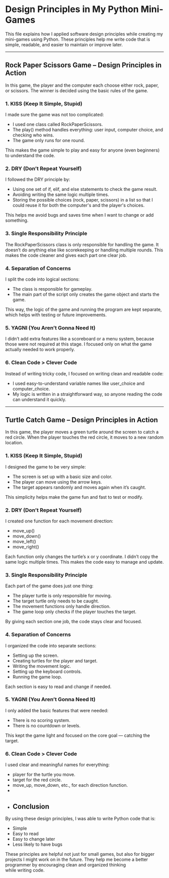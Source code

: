 # Design Principles in My Python Mini-Games

This file explains how I applied software design principles while creating my mini-games using Python. These principles help me write code that is simple, readable, and easier to maintain or improve later.

---

## Rock Paper Scissors Game – Design Principles in Action

In this game, the player and the computer each choose either rock, paper, or scissors. The winner is decided using the basic rules of the game.

### 1. KISS (Keep It Simple, Stupid)

I made sure the game was not too complicated:
- I used one class called RockPaperScissors.
- The play() method handles everything: user input, computer choice, and checking who wins.
- The game only runs for one round.

This makes the game simple to play and easy for anyone (even beginners) to understand the code.

### 2. DRY (Don’t Repeat Yourself)

I followed the DRY principle by:
- Using one set of if, elif, and else statements to check the game result.
- Avoiding writing the same logic multiple times.
- Storing the possible choices (rock, paper, scissors) in a list so that I could reuse it for both the computer's and the player's choices.

This helps me avoid bugs and saves time when I want to change or add something.

### 3. Single Responsibility Principle

The RockPaperScissors class is only responsible for handling the game. It doesn’t do anything else like scorekeeping or handling multiple rounds. This makes the code cleaner and gives each part one clear job.

### 4. Separation of Concerns

I split the code into logical sections:
- The class is responsible for gameplay.
- The main part of the script only creates the game object and starts the game.

This way, the logic of the game and running the program are kept separate, which helps with testing or future improvements.

### 5. YAGNI (You Aren’t Gonna Need It)

I didn’t add extra features like a scoreboard or a menu system, because those were not required at this stage. I focused only on what the game actually needed to work properly.

### 6. Clean Code > Clever Code

Instead of writing tricky code, I focused on writing clean and readable code:
- I used easy-to-understand variable names like user_choice and computer_choice.
- My logic is written in a straightforward way, so anyone reading the code can understand it quickly.

---

## Turtle Catch Game – Design Principles in Action

In this game, the player moves a green turtle around the screen to catch a red circle. When the player touches the red circle, it moves to a new random location.

### 1. KISS (Keep It Simple, Stupid)

I designed the game to be very simple:
- The screen is set up with a basic size and color.
- The player can move using the arrow keys.
- The target appears randomly and moves again when it’s caught.

This simplicity helps make the game fun and fast to test or modify.

### 2. DRY (Don’t Repeat Yourself)

I created one function for each movement direction:
- move_up()
- move_down()
- move_left()
- move_right()

Each function only changes the turtle’s x or y coordinate. I didn’t copy the same logic multiple times. This makes the code easy to manage and update.

### 3. Single Responsibility Principle

Each part of the game does just one thing:
- The player turtle is only responsible for moving.
- The target turtle only needs to be caught.
- The movement functions only handle direction.
- The game loop only checks if the player touches the target.

By giving each section one job, the code stays clear and focused.

### 4. Separation of Concerns

I organized the code into separate sections:
- Setting up the screen.
- Creating turtles for the player and target.
- Writing the movement logic.
- Setting up the keyboard controls.
- Running the game loop.

Each section is easy to read and change if needed.

### 5. YAGNI (You Aren’t Gonna Need It)

I only added the basic features that were needed:
- There is no scoring system.
- There is no countdown or levels.

This kept the game light and focused on the core goal — catching the target.

### 6. Clean Code > Clever Code

I used clear and meaningful names for everything:
- player for the turtle you move.
- target for the red circle.
- move_up, move_down, etc., for each direction function.
-
- ## Conclusion

By using these design principles, I was able to write Python code that is:
- Simple
- Easy to read
- Easy to change later
- Less likely to have bugs

These principles are helpful not just for small games, but also for bigger projects I might work on in the future. They help me become a better programmer by encouraging clean and organized thinking while writing code.
